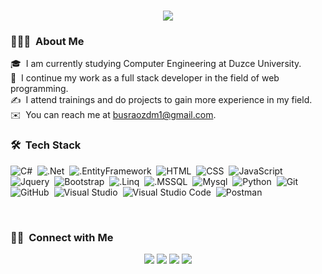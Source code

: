 <h1 align="center">
  <a href="https://git.io/typing-svg">
    <img src="https://readme-typing-svg.herokuapp.com/?lines=Hello!+👋;I+am+Büşra+ÖZDEMİR&center=true&size=25">
  </a>
</h1>

### 👨🏻‍💻 &nbsp;About Me

🎓 &nbsp;I am currently studying Computer Engineering at Duzce University.\
🌱 &nbsp;I continue my work as a full stack developer in the field of web programming.\
✍️ &nbsp;I attend trainings and do projects to gain more experience in my field.\
✉️ &nbsp;You can reach me at busraozdm1@gmail.com.

### 🛠 &nbsp;Tech Stack
![C#](https://img.shields.io/badge/-Csharp-05122A?style=flat&logo=Csharp)&nbsp;
![.Net](https://img.shields.io/badge/-.Net-05122A?style=flat&logo=.Net)&nbsp;
![.EntityFramework](https://img.shields.io/badge/-EntityFrameworkcore-05122A?style=flat&logo=Csharp)&nbsp;
![HTML](https://img.shields.io/badge/-HTML-05122A?style=flat&logo=HTML5)&nbsp;
![CSS](https://img.shields.io/badge/-CSS-05122A?style=flat&logo=CSS3&logoColor=1572B6)&nbsp;
![JavaScript](https://img.shields.io/badge/-JavaScript-05122A?style=flat&logo=javascript)&nbsp;
![Jquery](https://img.shields.io/badge/-Jquery-05122A?style=flat&logo=jquery)&nbsp;
![Bootstrap](https://img.shields.io/badge/-Bootstrap-05122A?style=flat&logo=bootstrap&logoColor=563D7C)&nbsp;
![.Linq](https://img.shields.io/badge/-LinQ-05122A?style=flat&logo=Csharp)&nbsp;
![.MSSQL](https://img.shields.io/badge/-MSSQL-05122A?style=flat&logo=Microsoft%20SQL%20Server)&nbsp;
![Mysql](https://img.shields.io/badge/-Mysql-05122A?style=flat&logo=mysql)&nbsp;
![Python](https://img.shields.io/badge/-Python-05122A?style=flat&logo=python)&nbsp;
![Git](https://img.shields.io/badge/-Git-05122A?style=flat&logo=git)&nbsp;
![GitHub](https://img.shields.io/badge/-GitHub-05122A?style=flat&logo=github)&nbsp;
![Visual Studio](https://img.shields.io/badge/-Visual%20Studio-05122A?style=flat&logo=Visual%20Studio)&nbsp;
![Visual Studio Code](https://img.shields.io/badge/-Visual%20Studio%20Code-05122A?style=flat&logo=visual-studio-code&logoColor=007ACC)&nbsp;
![Postman](https://img.shields.io/badge/-Postman-05122A?style=flat&logo=postman)&nbsp;

<br/>

### 🤝🏻 &nbsp;Connect with Me

<p align="center">
<a href="mailto:busraozdm1@gmail.com"><img src="https://img.shields.io/badge/-busraozdm1@gmail.com-D14836?style=flat&logo=Gmail&logoColor=white"/></a>
<a href="https://www.linkedin.com/in/busra0zdemir/"><img src="https://img.shields.io/badge/-busra0zdemir-0077B5?style=flat&logo=Linkedin&logoColor=white"/></a>
<a href="https://instagram.com/busra.0zdemir"><img src="https://img.shields.io/badge/-@busra.0zdemir-E4405F?style=flat&logo=Instagram&logoColor=white"/></a>
<a href="https://twitter.com/busra.0zdemir"><img src="https://img.shields.io/badge/-@busraozdemiir-00acee?style=flat&logo=Twitter&logoColor=white"/></a>
</p>




